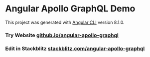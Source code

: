 # Angular Apollo GraphQL Demo

This project was generated with [Angular CLI](https://github.com/angular/angular-cli) version 8.1.0.

### Try Website [github.io/angular-apollo-graphql](https://harbirchahal.github.io/angular-apollo-graphql-demo/)

### Edit in Stackblitz [stackblitz.com/angular-apollo-graphql](https://stackblitz.com/edit/angular-apollo-graphql-demo)